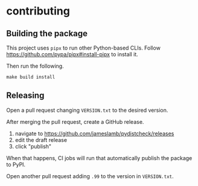 # contributing

## Building the package

This project uses `pipx` to run other Python-based CLIs.
Follow https://github.com/pypa/pipx#install-pipx to install it.

Then run the following.

```shell
make build install
```

## Releasing

Open a pull request changing `VERSION.txt` to the desired version.

After merging the pull request, create a GitHub release.

1. navigate to https://github.com/jameslamb/pydistcheck/releases
2. edit the draft release
3. click "publish"

When that happens, CI jobs will run that automatically publish the package to PyPI.

Open another pull request adding `.99` to the version in `VERSION.txt`.
